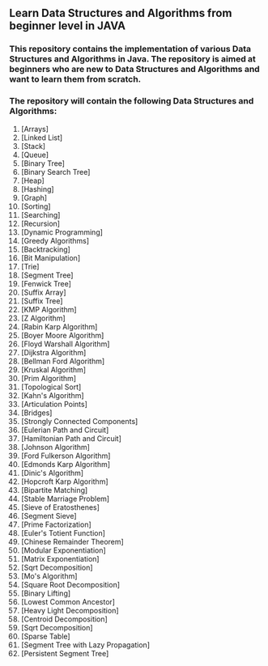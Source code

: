 ## Learn Data Structures and Algorithms from beginner level in JAVA

### This repository contains the implementation of various Data Structures and Algorithms in Java. The repository is aimed at beginners who are new to Data Structures and Algorithms and want to learn them from scratch.

### The repository will contain the following Data Structures and Algorithms:
1. [Arrays]
2. [Linked List]
3. [Stack]
4. [Queue]
5. [Binary Tree]
6. [Binary Search Tree]
7. [Heap]
8. [Hashing]
9. [Graph]
10. [Sorting]
11. [Searching]
12. [Recursion]
13. [Dynamic Programming]
14. [Greedy Algorithms]
15. [Backtracking]
16. [Bit Manipulation]
17. [Trie]
18. [Segment Tree]
19. [Fenwick Tree]
20. [Suffix Array]
21. [Suffix Tree]
22. [KMP Algorithm]
23. [Z Algorithm]
24. [Rabin Karp Algorithm]
25. [Boyer Moore Algorithm]
26. [Floyd Warshall Algorithm]
27. [Dijkstra Algorithm]
28. [Bellman Ford Algorithm]
29. [Kruskal Algorithm]
30. [Prim Algorithm]
31. [Topological Sort]
32. [Kahn's Algorithm]
33. [Articulation Points]
34. [Bridges]
35. [Strongly Connected Components]
36. [Eulerian Path and Circuit]
37. [Hamiltonian Path and Circuit]
38. [Johnson Algorithm]
39. [Ford Fulkerson Algorithm]
40. [Edmonds Karp Algorithm]
41. [Dinic's Algorithm]
42. [Hopcroft Karp Algorithm]
43. [Bipartite Matching]
44. [Stable Marriage Problem]
45. [Sieve of Eratosthenes]
46. [Segment Sieve]
47. [Prime Factorization]
48. [Euler's Totient Function]
49. [Chinese Remainder Theorem]
50. [Modular Exponentiation]
51. [Matrix Exponentiation]
52. [Sqrt Decomposition]
53. [Mo's Algorithm]
54. [Square Root Decomposition]
55. [Binary Lifting]
56. [Lowest Common Ancestor]
57. [Heavy Light Decomposition]
58. [Centroid Decomposition]
59. [Sqrt Decomposition]
60. [Sparse Table]
61. [Segment Tree with Lazy Propagation]
62. [Persistent Segment Tree]
